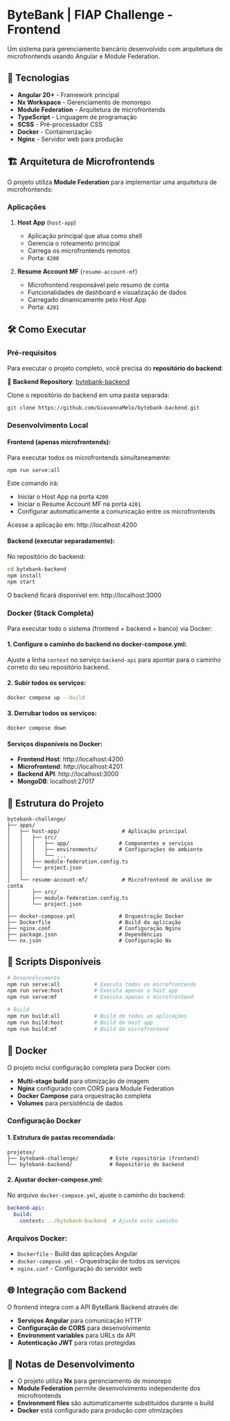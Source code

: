 # ByteBank | FIAP Challenge - Frontend

Um sistema para gerenciamento bancário desenvolvido com arquitetura de microfrontends usando Angular e Module Federation.

## 🚀 Tecnologias

- **Angular 20+** - Framework principal
- **Nx Workspace** - Gerenciamento de monorepo
- **Module Federation** - Arquitetura de microfrontends
- **TypeScript** - Linguagem de programação
- **SCSS** - Pré-processador CSS
- **Docker** - Containerização
- **Nginx** - Servidor web para produção

## 🏗️ Arquitetura de Microfrontends

O projeto utiliza **Module Federation** para implementar uma arquitetura de microfrontends:

### Aplicações

1. **Host App** (`host-app`)
   - Aplicação principal que atua como shell
   - Gerencia o roteamento principal
   - Carrega os microfrontends remotos
   - Porta: `4200`

2. **Resume Account MF** (`resume-account-mf`)
   - Microfrontend responsável pelo resumo de conta
   - Funcionalidades de dashboard e visualização de dados
   - Carregado dinamicamente pelo Host App
   - Porta: `4201`

## 🛠️ Como Executar

### Pré-requisitos

Para executar o projeto completo, você precisa do **repositório do backend**:

📁 **Backend Repository**: [bytebank-backend](https://github.com/GiovannaMelo/bytebank-backend)

Clone o repositório do backend em uma pasta separada:
```bash
git clone https://github.com/GiovannaMelo/bytebank-backend.git
```

### Desenvolvimento Local

#### Frontend (apenas microfrontends):
Para executar todos os microfrontends simultaneamente:

```bash
npm run serve:all
```

Este comando irá:
- Iniciar o Host App na porta `4200`
- Iniciar o Resume Account MF na porta `4201`
- Configurar automaticamente a comunicação entre os microfrontends

Acesse a aplicação em: http://localhost:4200

#### Backend (executar separadamente):
No repositório do backend:
```bash
cd bytebank-backend
npm install
npm start
```

O backend ficará disponível em: http://localhost:3000

### Docker (Stack Completa)

Para executar todo o sistema (frontend + backend + banco) via Docker:

#### 1. Configure o caminho do backend no docker-compose.yml:
Ajuste a linha `context` no serviço `backend-api` para apontar para o caminho correto do seu repositório backend.

#### 2. Subir todos os serviços:
```bash
docker compose up --build
```

#### 3. Derrubar todos os serviços:
```bash
docker compose down
```

#### Serviços disponíveis no Docker:
- **Frontend Host**: http://localhost:4200
- **Microfrontend**: http://localhost:4201
- **Backend API**: http://localhost:3000
- **MongoDB**: localhost:27017

## 📁 Estrutura do Projeto

```
bytebank-challenge/
├── apps/
│   ├── host-app/                    # Aplicação principal
│   │   ├── src/
│   │   │   ├── app/                # Componentes e serviços
│   │   │   ├── environments/       # Configurações de ambiente
│   │   │   └── ...
│   │   ├── module-federation.config.ts
│   │   └── project.json
│   │
│   └── resume-account-mf/           # Microfrontend de análise de conta
│       ├── src/
│       ├── module-federation.config.ts
│       └── project.json
│
├── docker-compose.yml              # Orquestração Docker
├── Dockerfile                      # Build da aplicação
├── nginx.conf                      # Configuração Nginx
├── package.json                    # Dependências
└── nx.json                         # Configuração Nx
```

## 🔧 Scripts Disponíveis

```bash
# Desenvolvimento
npm run serve:all           # Executa todos os microfrontends
npm run serve:host          # Executa apenas o host app
npm run serve:mf            # Executa apenas o microfrontend

# Build
npm run build:all           # Build de todas as aplicações
npm run build:host          # Build do host app
npm run build:mf            # Build do microfrontend

```

## 🐳 Docker

O projeto inclui configuração completa para Docker com:

- **Multi-stage build** para otimização de imagem
- **Nginx** configurado com CORS para Module Federation
- **Docker Compose** para orquestração completa
- **Volumes** para persistência de dados

### Configuração Docker

#### 1. Estrutura de pastas recomendada:
```
projetos/
├── bytebank-challenge/          # Este repositório (frontend)
└── bytebank-backend/            # Repositório do backend
```

#### 2. Ajustar docker-compose.yml:
No arquivo `docker-compose.yml`, ajuste o caminho do backend:
```yaml
backend-api:
  build:
    context: ../bytebank-backend  # Ajuste este caminho
```

### Arquivos Docker:
- `Dockerfile` - Build das aplicações Angular
- `docker-compose.yml` - Orquestração de todos os serviços
- `nginx.conf` - Configuração do servidor web

## 🌐 Integração com Backend

O frontend integra com a API ByteBank Backend através de:

- **Serviços Angular** para comunicação HTTP
- **Configuração de CORS** para desenvolvimento
- **Environment variables** para URLs da API
- **Autenticação JWT** para rotas protegidas

## 📝 Notas de Desenvolvimento

- O projeto utiliza **Nx** para gerenciamento de monorepo
- **Module Federation** permite desenvolvimento independente dos microfrontends
- **Environment files** são automaticamente substituídos durante o build
- **Docker** está configurado para produção com otimizações
